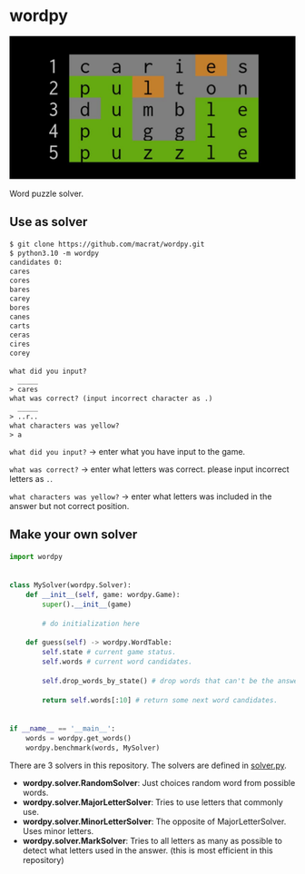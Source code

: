 wordpy
======

![puzzle](./puzzle.jpg)

Word puzzle solver.


## Use as solver

``` shell
$ git clone https://github.com/macrat/wordpy.git
$ python3.10 -m wordpy
candidates 0:               
cares
cores
bares
carey
bores
canes
carts
ceras
cires
corey

what did you input?
  _____
> cares
what was correct? (input incorrect character as .)
  _____
> ..r..
what characters was yellow?
> a
```

`what did you input?` -> enter what you have input to the game.

`what was correct?` -> enter what letters was correct. please input incorrect letters as `.`.

`what characters was yellow?` -> enter what letters was included in the answer but not correct position.


## Make your own solver

``` python
import wordpy


class MySolver(wordpy.Solver):
    def __init__(self, game: wordpy.Game):
        super().__init__(game)

        # do initialization here

    def guess(self) -> wordpy.WordTable:
        self.state # current game status.
        self.words # current word candidates.

        self.drop_words_by_state() # drop words that can't be the answer, from self.words.

        return self.words[:10] # return some next word candidates.


if __name__ == '__main__':
    words = wordpy.get_words()
    wordpy.benchmark(words, MySolver)
```

There are 3 solvers in this repository.
The solvers are defined in [solver.py](./solver.py).

- __wordpy.solver.RandomSolver__: Just choices random word from possible words.
- __wordpy.solver.MajorLetterSolver__: Tries to use letters that commonly use.
- __wordpy.solver.MinorLetterSolver__: The opposite of MajorLetterSolver. Uses minor letters.
- __wordpy.solver.MarkSolver__: Tries to all letters as many as possible to detect what letters used in the answer. (this is most efficient in this repository)

